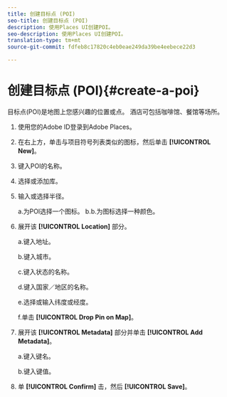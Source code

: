```yaml
---
title: 创建目标点 (POI)
seo-title: 创建目标点 (POI)
description: 使用Places UI创建POI。
seo-description: 使用Places UI创建POI。
translation-type: tm+mt
source-git-commit: fdfeb8c17820c4eb0eae249da39be4eebece22d3

---
```



# 创建目标点 (POI){#create-a-poi}

目标点(POI)是地图上您感兴趣的位置或点。 酒店可包括咖啡馆、餐馆等场所。

1. 使用您的Adobe ID登录到Adobe Places。
2. 在右上方，单击与项目符号列表类似的图标，然后单击 **[!UICONTROL New]**。
3. 键入POI的名称。
4. 选择或添加库。
5. 输入或选择半径。

   a.为POI选择一个图标。
b.b.为图标选择一种颜色。

6. 展开该 **[!UICONTROL Location]** 部分。

   a.键入地址。

   b.键入城市。

   c.键入状态的名称。

   d.键入国家／地区的名称。

   e.选择或输入纬度或经度。

   f.单击 **[!UICONTROL Drop Pin on Map]**。

7. 展开该 **[!UICONTROL Metadata]** 部分并单击 **[!UICONTROL Add Metadata]**。

   a.键入键名。

   b.键入键值。

8. 单 **[!UICONTROL Confirm]** 击，然后 **[!UICONTROL  Save]**。